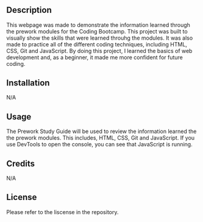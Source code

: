 # <Prework Study Guide Webpage>

## Description

This webpage was made to demonstrate the information learned through the prework modules for the Coding Bootcamp. This project was built to visually show the skills that were learned throuhg the modules. It was also made to practice all of the different coding techniques, including HTML, CSS, Git and JavaScript. By doing this project, I learned the basics of web development and, as a beginner, it made me more confident for future coding.

## Installation

N/A

## Usage

The Prework Study Guide will be used to review the information learned the the prework modules. This includes, HTML, CSS, Git and JavaScript. If you use DevTools to open the console, you can see that JavaScript is running.

## Credits

N/A

## License

Please refer to the liscense in the repository.
